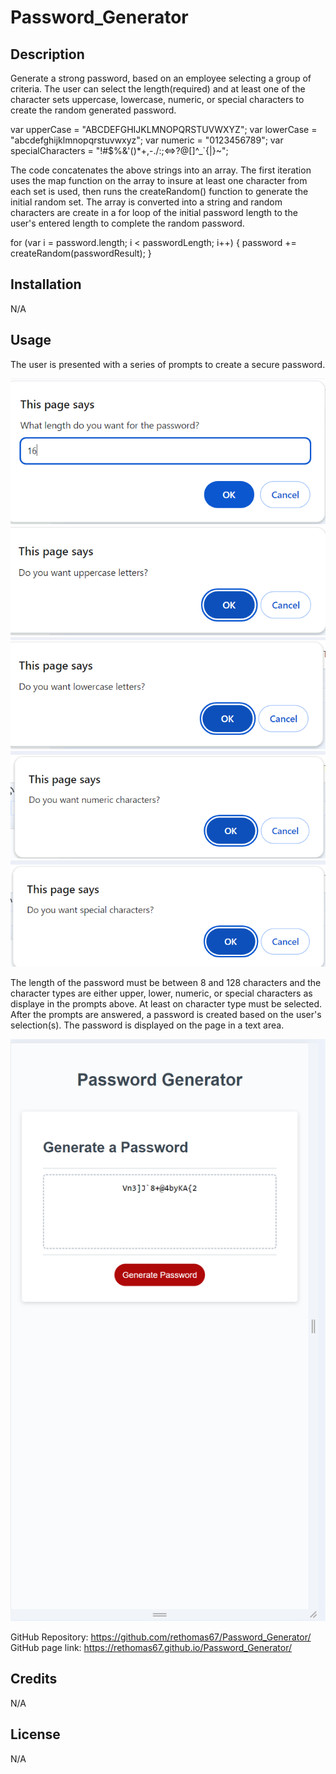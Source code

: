 # Password_Generator

## Description

Generate a strong password, based on an employee selecting a group of criteria.
The user can select the length(required) and at least one of the character sets uppercase, lowercase, numeric, or special characters to create the random generated password.

var upperCase = "ABCDEFGHIJKLMNOPQRSTUVWXYZ";
var lowerCase = "abcdefghijklmnopqrstuvwxyz";
var numeric = "0123456789";
var specialCharacters = "!#$%&'()\*+,-./:;<=>?@[]^\_`{|}~";

The code concatenates the above strings into an array. The first iteration uses the map function on the array to insure at least one character from each set is used, then runs the createRandom() function to generate the initial random set.
The array is converted into a string and random characters are create in a for loop of the initial password length to the user's entered length to complete the random password.

for (var i = password.length; i < passwordLength; i++) {
password += createRandom(passwordResult);
}

## Installation

N/A

## Usage

The user is presented with a series of prompts to create a secure password.

![alt text](image.png)
![alt text](image-1.png)
![alt text](image-2.png)
![alt text](image-3.png)
![alt text](image-4.png)

The length of the password must be between 8 and 128 characters and the character types are either upper, lower, numeric, or special characters as displaye in the prompts above. At least on character type must be selected.
After the prompts are answered, a password is created based on the user's selection(s). The password is displayed on the page in a text area.

![alt text](image-5.png)

GitHub Repository: https://github.com/rethomas67/Password_Generator/
GitHub page link: https://rethomas67.github.io/Password_Generator/

## Credits

N/A

## License

N/A
